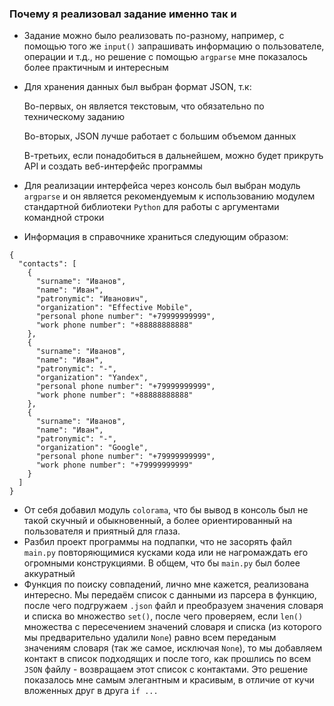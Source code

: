 ### Почему я реализовал задание именно так и 

- Задание можно было реализовать по-разному, например, с помощью того же `input()` запрашивать информацию о пользователе, операции и т.д., но решение с помощью `argparse` мне показалось более практичным и интересным
- Для хранения данных был выбран формат JSON, т.к:

    Во-первых, он является текстовым, что обязательно по техническому заданию
  
    Во-вторых, JSON лучше работает с большим объемом данных
  
    В-третьих, если понадобиться в дальнейшем, можно будет прикруть API и создать веб-интерфейс программы
  
- Для реализации интерфейса через консоль был выбран модуль `argparse` и он является рекомендуемым к использованию модулем стандартной библиотеки `Python` для работы с аргументами командной строки
- Информация в справочнике храниться следующим образом:

```
{
  "contacts": [
    {
      "surname": "Иванов",
      "name": "Иван",
      "patronymic": "Иванович",
      "organization": "Effective Mobile",
      "personal phone number": "+79999999999",
      "work phone number": "+88888888888"
    },
    {
      "surname": "Иванов",
      "name": "Иван",
      "patronymic": "-",
      "organization": "Yandex",
      "personal phone number": "+79999999999",
      "work phone number": "+88888888888"
    },
    {
      "surname": "Иванов",
      "name": "Иван",
      "patronymic": "-",
      "organization": "Google",
      "personal phone number": "+79999999999",
      "work phone number": "+79999999999"
    }
  ]
}
```
- От себя добавил модуль `colorama`, что бы вывод в консоль был не такой скучный и обыкновенный, а более ориентированный на пользователя и приятный для глаза.
- Разбил проект программы на подпапки, что не засорять файл `main.py` повторяющимися кусками кода или не нагромаждать его огромными конструкциями. В общем, что бы `main.py` был более аккуратный
- Функция по поиску совпадений, лично мне кажется, реализована интересно. Мы передаём список с данными из парсера в функцию, после чего подгружаем `.json` файл и преобразуем значения словаря и списка во множество `set()`, после чего проверяем, если `len()` множества с пересечением значений словаря и списка (из которого мы предварительно удалили `None`) равно всем переданым значениям словаря (так же самое, исключая `None`), то мы добавляем контакт в список подходящих и после того, как прошлись по всем `JSON` файлу - возвращаем этот список с контактами. Это решение показалось мне самым элегантным и красивым, в отличие от кучи вложенных друг в друга `if ...`
